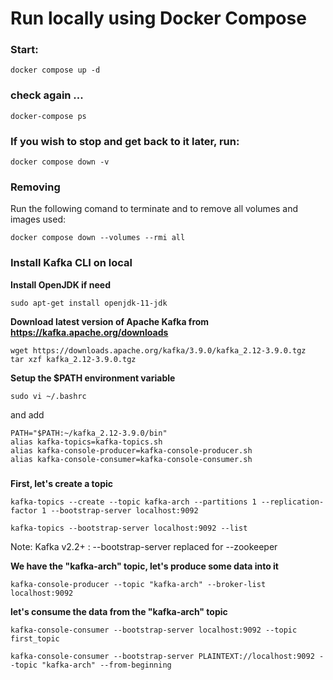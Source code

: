 # Run locally using Docker Compose

### Start:

```
docker compose up -d
```
### check again ...
```
docker-compose ps
```

### If you wish to stop and get back to it later, run:

```
docker compose down -v
```
### Removing

Run the following comand to terminate and to remove all volumes and images used:

```
docker compose down --volumes --rmi all
```

### Install Kafka CLI on local

**Install OpenJDK if need**

```
sudo apt-get install openjdk-11-jdk
```

**Download latest version of Apache Kafka from https://kafka.apache.org/downloads**

```
wget https://downloads.apache.org/kafka/3.9.0/kafka_2.12-3.9.0.tgz
tar xzf kafka_2.12-3.9.0.tgz
```

**Setup the $PATH environment variable**

```
sudo vi ~/.bashrc
```

and add

```
PATH="$PATH:~/kafka_2.12-3.9.0/bin"
alias kafka-topics=kafka-topics.sh
alias kafka-console-producer=kafka-console-producer.sh
alias kafka-console-consumer=kafka-console-consumer.sh
```

###

**First, let's create a topic**

```
kafka-topics --create --topic kafka-arch --partitions 1 --replication-factor 1 --bootstrap-server localhost:9092
```

```
kafka-topics --bootstrap-server localhost:9092 --list
```

Note: Kafka v2.2+ : --bootstrap-server replaced for --zookeeper

**We have the "kafka-arch" topic, let's produce some data into it**

```
kafka-console-producer --topic "kafka-arch" --broker-list localhost:9092
```

**let's consume the data from the "kafka-arch" topic**

```
kafka-console-consumer --bootstrap-server localhost:9092 --topic first_topic
```

```
kafka-console-consumer --bootstrap-server PLAINTEXT://localhost:9092 --topic "kafka-arch" --from-beginning
```
